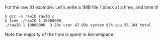 For the raw IO example:
Let's write a 1MB file 1 block at a time, and time it!
```
$ gcc -o rawIO rawIO.c
$ time ./rawIO 1 10000000
./rawIO 1 10000000  3.29s user 47.99s system 93% cpu 55.104 total
```

Note the majority of the time is spent in kernelspace.
